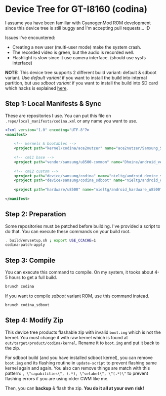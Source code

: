 # Device Tree for GT-I8160 (codina)

I assume you have been familiar with CyanogenMod ROM development since this device tree is still buggy and I'm accepting pull requests... :D

Issues I've encountered:

- Creating a new user (multi-user mode) make the system crash.
- The recorded video is green, but the audio is recorded well.
- Flashlight is slow since it use camera interface. (should use sysfs interface)

__NOTE:__ This device tree supports 2 different build variant: default & sdboot variant. Use _default variant_ if you want to install the build into internal partition, but use _sdboot variant_ if you want to install the build into SD card which hacks is explained [here](https://github.com/nieltg/codina-initramfs-sdboot).

## Step 1: Local Manifests & Sync

These are repositories I use. You can put this file on `.repo/local_manifests/codina.xml` or any name you want to use.

```xml
<?xml version="1.0" encoding="UTF-8"?>
<manifest>
	
	<!-- kernels & bootables -->
	<project path="kernel/codina/ace2nutzer" name="ace2nutzer/Samsung_STE_Kernel" revision="3.0.101" />
	
	<!-- cm11 base -->
	<project path="vendor/samsung/u8500-common" name="Dhoine/android_vendor_samsung_u8500-common" revision="cm-11.0" />
	
	<!-- cm12 custom -->
	<project path="device/samsung/codina" name="nieltg/android_device_samsung_codina" />
	<project path="device/samsung/codina_sdboot" name="nieltg/android_device_samsung_codina_sdboot" />
	
	<project path="hardware/u8500" name="nieltg/android_hardware_u8500" revision="cm-12.0" />
	
</manifest>
```

## Step 2: Preparation

Some repositories must be patched before building. I've provided a script to do that. You can execute these commands on your build root.

```bash
. build/envsetup.sh ; export USE_CCACHE=1
codina-patch-apply
```

## Step 3: Compile

You can execute this command to compile. On my system, it tooks about 4-5 hours to get a full build.

```bash
brunch codina
```

If you want to compile _sdboot_ variant ROM, use this command instead.

```bash
brunch codina_sdboot
```

## Step 4: Modify Zip

This device tree products flashable zip with invalid `boot.img` which is not the kernel. You must change it with raw kernel which is found at `out/target/product/codina/kernel`. Rename it to `boot.img` and put it back to the zip.

For sdboot build (and you have installed sdboot kernel), you can remove `boot.img` and its flashing routine in `update-script` to prevent flashing same kernel again and again. You also can remove things are match with this pattern: `, \"capabilities\", (.*), \"selabel\", \"(.*)\"` to prevent flashing errors if you are using older CWM like me.

Then, you can __backup__ & flash the zip. __You do it all at your own risk!__

